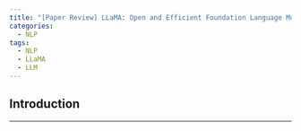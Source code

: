 ```yaml
---
title: "[Paper Review] LLaMA: Open and Efficient Foundation Language Models"
categories:
  - NLP
tags:
  - NLP
  - LLaMA
  - LLM
---
```


## Introduction

***